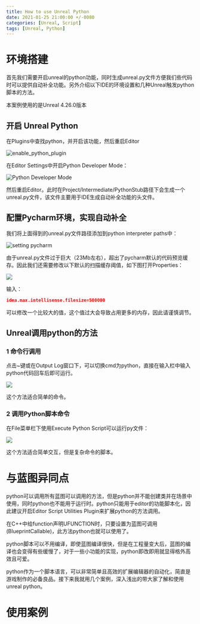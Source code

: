 ```yaml
---
title: How to use Unreal Python
date: 2021-01-25 21:00:00 +/-0080
categories: [Unreal, Script]
tags: [Unreal, Python] 
---
```


# 环境搭建

首先我们需要开启unreal的python功能，同时生成unreal.py文件方便我们些代码时可以提供自动补全功能。另外介绍以下IDE的环境设置和几种Unreal触发python脚本的方法。

本案例使用的是Unreal 4.26.0版本



## 开启 Unreal Python

在Plugins中查找python，并开启该功能，然后重启Editor

![enable_python_plugin](https://raw.githubusercontent.com/Liuzkai/Liuzkai.github.io/master/img/Python_enable%202021-01-25_20-33-14.png)

在Editor Settings中开启Python Developer Mode：

![Python Developer Mode](https://raw.githubusercontent.com/Liuzkai/Liuzkai.github.io/master/img/Python_developerMode.png)

然后重启Editor。此时在Project/Intermediate/PythonStub路径下会生成一个unreal.py文件，该文件主要用于IDE生成自动补全功能的头文件。

## 配置Pycharm环境，实现自动补全

我们将上面得到的unreal.py文件路径添加到python interpreter paths中：

![setting pycharm](https://raw.githubusercontent.com/Liuzkai/Liuzkai.github.io/master/img/Untitled.png)

由于unreal.py文件过于巨大（23Mb左右），超出了pycharm默认的代码预览缓存。因此我们还需要修改以下默认的扫描缓存阈值，如下图打开Properties：

![](https://raw.githubusercontent.com/Liuzkai/Liuzkai.github.io/master/img/Untitled%20(1).png)

输入：

```json
idea.max.intellisense.filesize=500000
```

可以修改一个比较大的值，这个值过大会导致占用更多的内存，因此请谨慎调节。

## Unreal调用python的方法

### 1 命令行调用

点击~键或在Output Log窗口下，可以切换cmd为python，直接在输入栏中输入python代码回车后即可运行。

![](https://raw.githubusercontent.com/Liuzkai/Liuzkai.github.io/master/img/python_cmd.png)

这个方法适合简单的命令。

### 2 调用Python脚本命令

在File菜单栏下使用Execute Python Script可以运行py文件：

![](https://raw.githubusercontent.com/Liuzkai/Liuzkai.github.io/master/img/python_execute.png)

这个方法适合简单交互，但是复杂命令的脚本。

# 与蓝图异同点

python可以调用所有蓝图可以调用的方法，但是python并不能创建类并在场景中使用，同时python也不能用于运行时。python只能用于editor的功能脚本化，因此建议开启Editor Script Utilities Plugin来扩展python的方法调用。

在C++中给function声明UFUNCTION时，只要设置为蓝图可调用(BlueprintCallable)，此方法python也就可以使用了。

python脚本可以不用编译，即使蓝图编译很快，但是在工程量变大后，蓝图的编译也会变得有些缓慢了，对于一些小功能的实现，python即改即用就显得格外高效且可爱。

python作为一个脚本语言，可以非常简单且高效的扩展编辑器的自动化，简直是游戏制作的必备良品。接下来我就用几个案例，深入浅出的带大家了解和使用unreal python。



# 使用案例 

